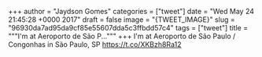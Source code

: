 
+++
author = "Jaydson Gomes"
categories = ["tweet"]
date = "Wed May 24 21:45:28 +0000 2017"
draft = false
image = "{TWEET_IMAGE}"
slug = "96930da7ad95da9cf85e55607dda5c3ffbdd57c4"
tags = ["tweet"]
title = """I'm at Aeroporto de São P..."""
+++
I'm at Aeroporto de São Paulo / Congonhas in São Paulo, SP https://t.co/XKBzh8Ra12
